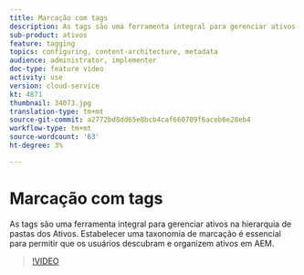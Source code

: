 ```yaml
---
title: Marcação com tags
description: As tags são uma ferramenta integral para gerenciar ativos na hierarquia de pastas dos Ativos. Estabelecer uma taxonomia de marcação é essencial para permitir que os usuários descubram e organizem ativos em AEM.
sub-product: ativos
feature: tagging
topics: configuring, content-architecture, metadata
audience: administrator, implementer
doc-type: feature video
activity: use
version: cloud-service
kt: 4871
thumbnail: 34073.jpg
translation-type: tm+mt
source-git-commit: a2772bd8dd65e8bcb4caf660709f6aceb6e28eb4
workflow-type: tm+mt
source-wordcount: '63'
ht-degree: 3%

---
```



# Marcação com tags

As tags são uma ferramenta integral para gerenciar ativos na hierarquia de pastas dos Ativos. Estabelecer uma taxonomia de marcação é essencial para permitir que os usuários descubram e organizem ativos em AEM.

>[!VIDEO](https://video.tv.adobe.com/v/34073/?quality=12&learn=on&hidetitle=true)
